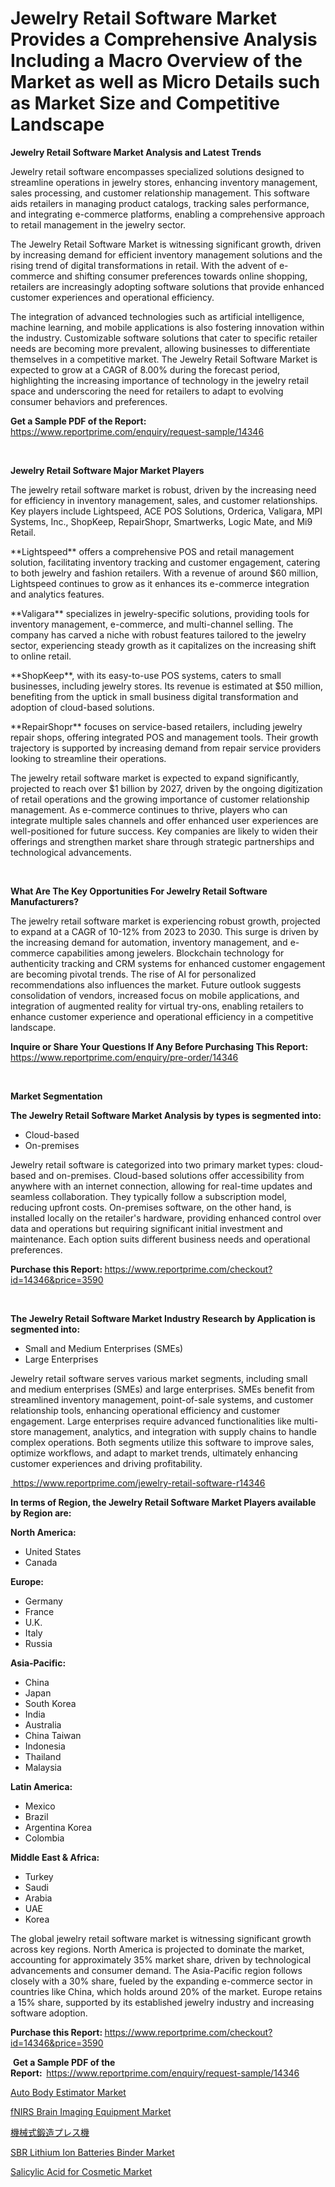 <p><h1>Jewelry Retail Software Market Provides a Comprehensive Analysis Including a Macro Overview of the Market as well as Micro Details such as Market Size and Competitive Landscape</h1></p><p><strong>Jewelry Retail Software Market Analysis and Latest Trends</strong></p>
<p><p>Jewelry retail software encompasses specialized solutions designed to streamline operations in jewelry stores, enhancing inventory management, sales processing, and customer relationship management. This software aids retailers in managing product catalogs, tracking sales performance, and integrating e-commerce platforms, enabling a comprehensive approach to retail management in the jewelry sector.</p><p>The Jewelry Retail Software Market is witnessing significant growth, driven by increasing demand for efficient inventory management solutions and the rising trend of digital transformations in retail. With the advent of e-commerce and shifting consumer preferences towards online shopping, retailers are increasingly adopting software solutions that provide enhanced customer experiences and operational efficiency. </p><p>The integration of advanced technologies such as artificial intelligence, machine learning, and mobile applications is also fostering innovation within the industry. Customizable software solutions that cater to specific retailer needs are becoming more prevalent, allowing businesses to differentiate themselves in a competitive market. The Jewelry Retail Software Market is expected to grow at a CAGR of 8.00% during the forecast period, highlighting the increasing importance of technology in the jewelry retail space and underscoring the need for retailers to adapt to evolving consumer behaviors and preferences.</p></p>
<p><strong>Get a Sample PDF of the Report:&nbsp;</strong> <a href="https://www.reportprime.com/enquiry/request-sample/14346">https://www.reportprime.com/enquiry/request-sample/14346</a></p>
<p>&nbsp;</p>
<p><strong>Jewelry Retail Software Major Market Players</strong></p>
<p><p>The jewelry retail software market is robust, driven by the increasing need for efficiency in inventory management, sales, and customer relationships. Key players include Lightspeed, ACE POS Solutions, Orderica, Valigara, MPI Systems, Inc., ShopKeep, RepairShopr, Smartwerks, Logic Mate, and Mi9 Retail.</p><p>**Lightspeed** offers a comprehensive POS and retail management solution, facilitating inventory tracking and customer engagement, catering to both jewelry and fashion retailers. With a revenue of around $60 million, Lightspeed continues to grow as it enhances its e-commerce integration and analytics features.</p><p>**Valigara** specializes in jewelry-specific solutions, providing tools for inventory management, e-commerce, and multi-channel selling. The company has carved a niche with robust features tailored to the jewelry sector, experiencing steady growth as it capitalizes on the increasing shift to online retail.</p><p>**ShopKeep**, with its easy-to-use POS systems, caters to small businesses, including jewelry stores. Its revenue is estimated at $50 million, benefiting from the uptick in small business digital transformation and adoption of cloud-based solutions.</p><p>**RepairShopr** focuses on service-based retailers, including jewelry repair shops, offering integrated POS and management tools. Their growth trajectory is supported by increasing demand from repair service providers looking to streamline their operations.</p><p>The jewelry retail software market is expected to expand significantly, projected to reach over $1 billion by 2027, driven by the ongoing digitization of retail operations and the growing importance of customer relationship management. As e-commerce continues to thrive, players who can integrate multiple sales channels and offer enhanced user experiences are well-positioned for future success. Key companies are likely to widen their offerings and strengthen market share through strategic partnerships and technological advancements.</p></p>
<p>&nbsp;</p>
<p><strong>What Are The Key Opportunities For Jewelry Retail Software Manufacturers?</strong></p>
<p><p>The jewelry retail software market is experiencing robust growth, projected to expand at a CAGR of 10-12% from 2023 to 2030. This surge is driven by the increasing demand for automation, inventory management, and e-commerce capabilities among jewelers. Blockchain technology for authenticity tracking and CRM systems for enhanced customer engagement are becoming pivotal trends. The rise of AI for personalized recommendations also influences the market. Future outlook suggests consolidation of vendors, increased focus on mobile applications, and integration of augmented reality for virtual try-ons, enabling retailers to enhance customer experience and operational efficiency in a competitive landscape.</p></p>
<p><strong>Inquire or Share Your Questions If Any Before Purchasing This Report:</strong> <a href="https://www.reportprime.com/enquiry/pre-order/14346">https://www.reportprime.com/enquiry/pre-order/14346</a></p>
<p>&nbsp;</p>
<p><strong>Market Segmentation</strong></p>
<p><strong>The Jewelry Retail Software Market Analysis by types is segmented into:</strong></p>
<p><ul><li>Cloud-based</li><li>On-premises</li></ul></p>
<p><p>Jewelry retail software is categorized into two primary market types: cloud-based and on-premises. Cloud-based solutions offer accessibility from anywhere with an internet connection, allowing for real-time updates and seamless collaboration. They typically follow a subscription model, reducing upfront costs. On-premises software, on the other hand, is installed locally on the retailer's hardware, providing enhanced control over data and operations but requiring significant initial investment and maintenance. Each option suits different business needs and operational preferences.</p></p>
<p><strong>Purchase this Report:&nbsp;</strong><a href="https://www.reportprime.com/checkout?id=14346&price=3590">https://www.reportprime.com/checkout?id=14346&price=3590</a></p>
<p>&nbsp;</p>
<p><strong>The Jewelry Retail Software Market Industry Research by Application is segmented into:</strong></p>
<p><ul><li>Small and Medium Enterprises (SMEs)</li><li>Large Enterprises</li></ul></p>
<p><p>Jewelry retail software serves various market segments, including small and medium enterprises (SMEs) and large enterprises. SMEs benefit from streamlined inventory management, point-of-sale systems, and customer relationship tools, enhancing operational efficiency and customer engagement. Large enterprises require advanced functionalities like multi-store management, analytics, and integration with supply chains to handle complex operations. Both segments utilize this software to improve sales, optimize workflows, and adapt to market trends, ultimately enhancing customer experiences and driving profitability.</p></p>
<p><a href="https://www.reportprime.com/jewelry-retail-software-r14346">&nbsp;https://www.reportprime.com/jewelry-retail-software-r14346</a></p>
<p><strong>In terms of Region, the Jewelry Retail Software Market Players available by Region are:</strong></p>
<p>
    <p> <strong> North America: </strong>
        <ul>
            <li>United States</li>
            <li>Canada</li>
        </ul>
        </p> 
    <p> <strong> Europe: </strong>
        <ul>
            <li>Germany</li>
            <li>France</li>
            <li>U.K.</li>
            <li>Italy</li>
            <li>Russia</li>
        </ul>
        </p> 
    <p> <strong> Asia-Pacific: </strong>
        <ul>
            <li>China</li>
            <li>Japan</li>
            <li>South Korea</li>
            <li>India</li>
            <li>Australia</li>
            <li>China Taiwan</li>
            <li>Indonesia</li>
            <li>Thailand</li>
            <li>Malaysia</li>
        </ul>
        </p> 
    <p> <strong> Latin America: </strong>
        <ul>
            <li>Mexico</li>
            <li>Brazil</li>
            <li>Argentina Korea</li>
            <li>Colombia</li>
        </ul>
        </p> 
    <p> <strong> Middle East & Africa: </strong>
        <ul>
            <li>Turkey</li>
            <li>Saudi</li>
            <li>Arabia</li>
            <li>UAE</li>
            <li>Korea</li>
        </ul>
    </p>
    </p>
<p><p>The global jewelry retail software market is witnessing significant growth across key regions. North America is projected to dominate the market, accounting for approximately 35% market share, driven by technological advancements and consumer demand. The Asia-Pacific region follows closely with a 30% share, fueled by the expanding e-commerce sector in countries like China, which holds around 20% of the market. Europe retains a 15% share, supported by its established jewelry industry and increasing software adoption.</p></p>
<p><strong>Purchase this Report: </strong><a href="https://www.reportprime.com/checkout?id=14346&price=3590">https://www.reportprime.com/checkout?id=14346&price=3590</a></p>
<p>&nbsp;<strong>Get a Sample PDF of the Report:&nbsp;&nbsp;</strong><a href="https://www.reportprime.com/enquiry/request-sample/14346">https://www.reportprime.com/enquiry/request-sample/14346</a></p>
<p><strong></strong></p>
<p><p><a href="https://github.com/BryceTownsendr/Market-Research-Report-List-6/blob/main/auto-body-estimator-market.md">Auto Body Estimator Market</a></p><p><a href="https://medium.com/@jarredmertz12/the-market-study-covers-the-fnirs-brain-imaging-equipment-market-across-various-segments-d1ad7016cae3">fNIRS Brain Imaging Equipment Market</a></p><p><a href="https://medium.com/@kathleencrooks2003/mechanical-forging-press-machine-market-%E3%81%AE%E3%82%B0%E3%83%AD%E3%83%BC%E3%83%90%E3%83%AB%E5%B8%82%E5%A0%B4%E6%A6%82%E8%A6%81%E3%81%AF-%E4%B8%96%E7%95%8C%E3%81%8A%E3%82%88%E3%81%B3%E4%B8%BB%E8%A6%81%E5%B8%82%E5%A0%B4%E3%81%AB%E3%81%8A%E3%81%91%E3%82%8B%E6%A5%AD%E7%95%8C%E3%81%AB%E5%BD%B1%E9%9F%BF%E3%82%92%E4%B8%8E%E3%81%88%E3%82%8B%E4%B8%BB%E8%A6%81%E3%81%AA%E3%83%88%E3%83%AC%E3%83%B3%E3%83%89%E3%81%AB%E3%81%A4%E3%81%84%E3%81%A6-%E7%8B%AC%E8%87%AA%E3%81%AE%E8%A6%96%E7%82%B9%E3%82%92%E6%8F%90%E4%BE%9B%E3%81%97%E3%81%BE%E3%81%99-a82790f21455">機械式鍛造プレス機</a></p><p><a href="https://medium.com/@dellkoepp_34276/the-growth-of-the-sbr-lithium-ion-batteries-binder-market-has-been-significant-driven-by-various-516941b7304e">SBR Lithium Ion Batteries Binder Market</a></p><p><a href="https://issuu.com/reportprime-2/docs/salicylic-acid-for-cosmetic-market-_4d77145642e99a">Salicylic Acid for Cosmetic Market</a></p></p>